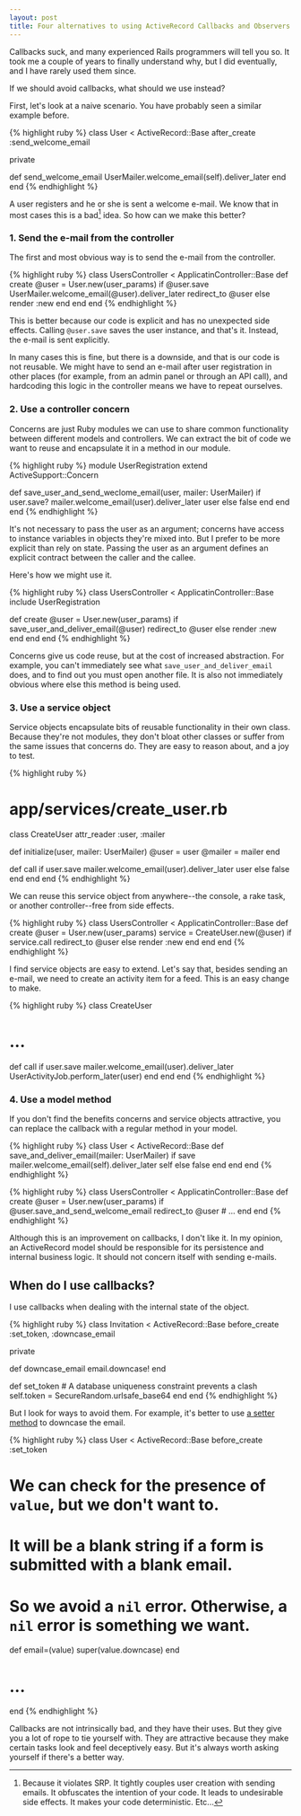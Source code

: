 ```yaml
---
layout: post
title: Four alternatives to using ActiveRecord Callbacks and Observers
---
```


Callbacks suck, and many experienced Rails programmers will tell you so. It took me a couple of years to finally understand why, but I did eventually, and I have rarely used them since.

If we should avoid callbacks, what should we use instead?

First, let's look at a naive scenario. You have probably seen a similar example before.

{% highlight ruby %}
class User < ActiveRecord::Base
  after_create :send_welcome_email

private

  def send_welcome_email
    UserMailer.welcome_email(self).deliver_later
  end
end
{% endhighlight %}

A user registers and he or she is sent a welcome e-mail. We know that in most cases this is a bad[^1] idea. So how can we make this better?

### 1. Send the e-mail from the controller

The first and most obvious way is to send the e-mail from the controller.

{% highlight ruby %}
class UsersController < ApplicatinController::Base
  def create
    @user = User.new(user_params)
    if @user.save
      UserMailer.welcome_email(@user).deliver_later
      redirect_to @user
    else
      render :new
    end
  end
end
{% endhighlight %}

This is better because our code is explicit and has no unexpected side effects. Calling `@user.save` saves the user instance, and that's it. Instead, the e-mail is sent explicitly.

In many cases this is fine, but there is a downside, and that is our code is not reusable. We might have to send an e-mail after user registration in other places (for example, from an admin panel or through an API call), and hardcoding this logic in the controller means we have to repeat ourselves.

### 2. Use a controller concern

Concerns are just Ruby modules we can use to share common functionality between different models and controllers. We can extract the bit of code we want to reuse and encapsulate it in a method in our module.

{% highlight ruby %}
module UserRegistration
  extend ActiveSupport::Concern

  def save_user_and_send_weclome_email(user, mailer: UserMailer)
    if user.save?
      mailer.welcome_email(user).deliver_later
      user
    else
      false
    end
  end
end
{% endhighlight %}

It's not necessary to pass the user as an argument; concerns have access to instance variables in objects they're mixed into. But I prefer to be more explicit than rely on state. Passing the user as an argument defines an explicit contract between the caller and the callee.

Here's how we might use it.

{% highlight ruby %}
class UsersController < ApplicatinController::Base
  include UserRegistration

  def create
    @user = User.new(user_params)
    if save_user_and_deliver_email(@user)
      redirect_to @user
    else
      render :new
    end
  end
end
{% endhighlight %}

Concerns give us code reuse, but at the cost of increased abstraction. For example, you can't immediately see what `save_user_and_deliver_email` does, and to find out you must open another file. It is also not immediately obvious where else this method is being used.

### 3. Use a service object

Service objects encapsulate bits of reusable functionality in their own class. Because they're not modules, they don't bloat other classes or suffer from the same issues that concerns do. They are easy to reason about, and a joy to test.

{% highlight ruby %}
# app/services/create_user.rb
class CreateUser
  attr_reader :user, :mailer

  def initialize(user, mailer: UserMailer)
    @user = user
    @mailer = mailer
  end

  def call
    if user.save
      mailer.welcome_email(user).deliver_later
      user
    else
      false
    end
  end
end
{% endhighlight %}

We can reuse this service object from anywhere--the console, a rake task, or another controller--free from side effects.

{% highlight ruby %}
class UsersController < ApplicatinController::Base
  def create
    @user = User.new(user_params)
    service = CreateUser.new(@user)
    if service.call
      redirect_to @user
    else
      render :new
    end
  end
end
{% endhighlight %}

I find service objects are easy to extend. Let's say that, besides sending an e-mail, we need to create an activity item for a feed. This is an easy change to make.

{% highlight ruby %}
class CreateUser
  # ...
  def call
    if user.save
      mailer.welcome_email(user).deliver_later
      UserActivityJob.perform_later(user)
    end
  end
end
{% endhighlight %}

### 4. Use a model method

If you don't find the benefits concerns and service objects attractive, you can replace the callback with a regular method in your model.

{% highlight ruby %}
class User < ActiveRecord::Base
  def save_and_deliver_email(mailer: UserMailer)
    if save
      mailer.welcome_email(self).deliver_later
      self
    else
      false
    end
  end
end
{% endhighlight %}

{% highlight ruby %}
class UsersController < ApplicatinController::Base
  def create
    @user = User.new(user_params)
    if @user.save_and_send_welcome_email
      redirect_to @user
    # ...
  end
end
{% endhighlight %}

Although this is an improvement on callbacks, I don't like it. In my opinion, an ActiveRecord model should be responsible for its persistence and internal business logic. It should not concern itself with sending e-mails.

## When do I use callbacks?

I use callbacks when dealing with the internal state of the object.

{% highlight ruby %}
class Invitation < ActiveRecord::Base
  before_create :set_token, :downcase_email

private

  def downcase_email
    email.downcase!
  end

  def set_token
    # A database uniqueness constraint prevents a clash
    self.token = SecureRandom.urlsafe_base64
  end
 end
{% endhighlight %}

But I look for ways to avoid them. For example, it's better to use [a setter method][2] to downcase the email.

{% highlight ruby %}
class User < ActiveRecord::Base
  before_create :set_token

  # We can check for the presence of `value`, but we don't want to.
  # It will be a blank string if a form is submitted with a blank email.
  # So we avoid a `nil` error. Otherwise, a `nil` error is something we want.
  def email=(value)
    super(value.downcase)
  end

  # ...
end
{% endhighlight %}

Callbacks are not intrinsically bad, and they have their uses. But they give you a lot of rope to tie yourself with. They are attractive because they make certain tasks look and feel deceptively easy. But it's always worth asking yourself if there's a better way.

[1]: https://en.wikipedia.org/wiki/Single_responsibility_principle
[2]: https://github.com/rails/rails/pull/19787/files

 [^1]: Because it violates SRP. It tightly couples user creation with sending emails. It obfuscates the intention of your code. It leads to undesirable side effects. It makes your code deterministic. Etc...
